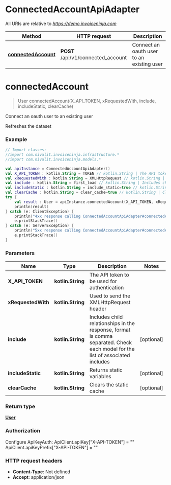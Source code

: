 # ConnectedAccountApiAdapter

All URIs are relative to *https://demo.invoiceninja.com*

Method | HTTP request | Description
------------- | ------------- | -------------
[**connectedAccount**](ConnectedAccountApiAdapter.md#connectedAccount) | **POST** /api/v1/connected_account | Connect an oauth user to an existing user


<a name="connectedAccount"></a>
# **connectedAccount**
> User connectedAccount(X_API_TOKEN, xRequestedWith, include, includeStatic, clearCache)

Connect an oauth user to an existing user

Refreshes the dataset

### Example
```kotlin
// Import classes:
//import com.nivalit.invoiceninja.infrastructure.*
//import com.nivalit.invoiceninja.models.*

val apiInstance = ConnectedAccountApiAdapter()
val X_API_TOKEN : kotlin.String = TOKEN // kotlin.String | The API token to be used for authentication
val xRequestedWith : kotlin.String = XMLHttpRequest // kotlin.String | Used to send the XMLHttpRequest header
val include : kotlin.String = first_load // kotlin.String | Includes child relationships in the response, format is comma separated. Check each model for the list of associated includes
val includeStatic : kotlin.String = include_static=true // kotlin.String | Returns static variables
val clearCache : kotlin.String = clear_cache=true // kotlin.String | Clears the static cache
try {
    val result : User = apiInstance.connectedAccount(X_API_TOKEN, xRequestedWith, include, includeStatic, clearCache)
    println(result)
} catch (e: ClientException) {
    println("4xx response calling ConnectedAccountApiAdapter#connectedAccount")
    e.printStackTrace()
} catch (e: ServerException) {
    println("5xx response calling ConnectedAccountApiAdapter#connectedAccount")
    e.printStackTrace()
}
```

### Parameters

Name | Type | Description  | Notes
------------- | ------------- | ------------- | -------------
 **X_API_TOKEN** | **kotlin.String**| The API token to be used for authentication |
 **xRequestedWith** | **kotlin.String**| Used to send the XMLHttpRequest header |
 **include** | **kotlin.String**| Includes child relationships in the response, format is comma separated. Check each model for the list of associated includes | [optional]
 **includeStatic** | **kotlin.String**| Returns static variables | [optional]
 **clearCache** | **kotlin.String**| Clears the static cache | [optional]

### Return type

[**User**](User.md)

### Authorization


Configure ApiKeyAuth:
    ApiClient.apiKey["X-API-TOKEN"] = ""
    ApiClient.apiKeyPrefix["X-API-TOKEN"] = ""

### HTTP request headers

 - **Content-Type**: Not defined
 - **Accept**: application/json


